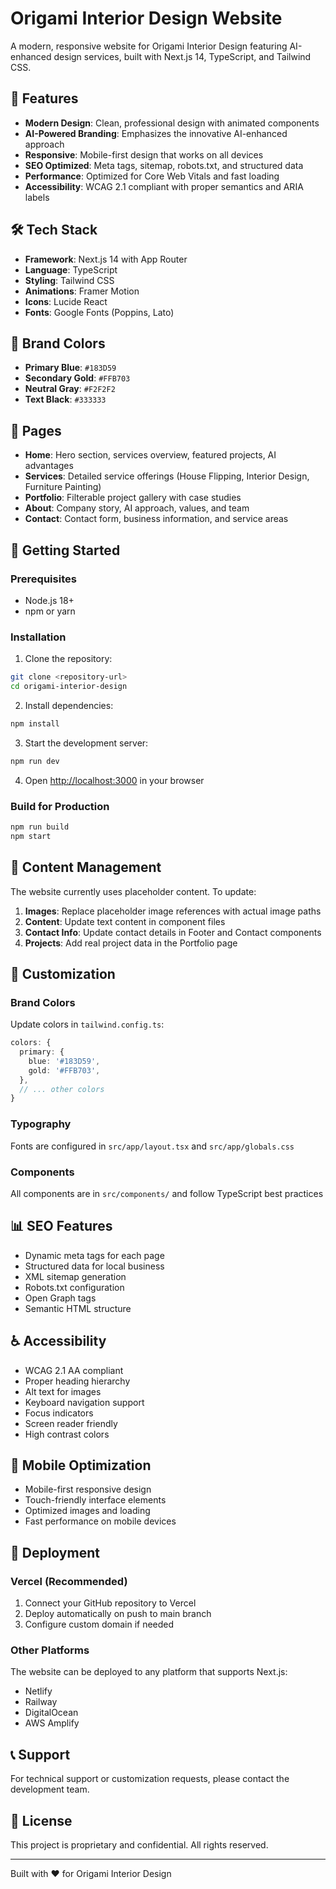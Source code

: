 # Origami Interior Design Website

A modern, responsive website for Origami Interior Design featuring AI-enhanced design services, built with Next.js 14, TypeScript, and Tailwind CSS.

## 🚀 Features

- **Modern Design**: Clean, professional design with animated components
- **AI-Powered Branding**: Emphasizes the innovative AI-enhanced approach
- **Responsive**: Mobile-first design that works on all devices
- **SEO Optimized**: Meta tags, sitemap, robots.txt, and structured data
- **Performance**: Optimized for Core Web Vitals and fast loading
- **Accessibility**: WCAG 2.1 compliant with proper semantics and ARIA labels

## 🛠 Tech Stack

- **Framework**: Next.js 14 with App Router
- **Language**: TypeScript
- **Styling**: Tailwind CSS
- **Animations**: Framer Motion
- **Icons**: Lucide React
- **Fonts**: Google Fonts (Poppins, Lato)

## 🎨 Brand Colors

- **Primary Blue**: `#183D59`
- **Secondary Gold**: `#FFB703`
- **Neutral Gray**: `#F2F2F2`
- **Text Black**: `#333333`

## 📱 Pages

- **Home**: Hero section, services overview, featured projects, AI advantages
- **Services**: Detailed service offerings (House Flipping, Interior Design, Furniture Painting)
- **Portfolio**: Filterable project gallery with case studies
- **About**: Company story, AI approach, values, and team
- **Contact**: Contact form, business information, and service areas

## 🚀 Getting Started

### Prerequisites

- Node.js 18+ 
- npm or yarn

### Installation

1. Clone the repository:
```bash
git clone <repository-url>
cd origami-interior-design
```

2. Install dependencies:
```bash
npm install
```

3. Start the development server:
```bash
npm run dev
```

4. Open [http://localhost:3000](http://localhost:3000) in your browser

### Build for Production

```bash
npm run build
npm start
```

## 📝 Content Management

The website currently uses placeholder content. To update:

1. **Images**: Replace placeholder image references with actual image paths
2. **Content**: Update text content in component files
3. **Contact Info**: Update contact details in Footer and Contact components
4. **Projects**: Add real project data in the Portfolio page

## 🔧 Customization

### Brand Colors
Update colors in `tailwind.config.ts`:

```typescript
colors: {
  primary: {
    blue: '#183D59',
    gold: '#FFB703',
  },
  // ... other colors
}
```

### Typography
Fonts are configured in `src/app/layout.tsx` and `src/app/globals.css`

### Components
All components are in `src/components/` and follow TypeScript best practices

## 📊 SEO Features

- Dynamic meta tags for each page
- Structured data for local business
- XML sitemap generation
- Robots.txt configuration
- Open Graph tags
- Semantic HTML structure

## ♿ Accessibility

- WCAG 2.1 AA compliant
- Proper heading hierarchy
- Alt text for images
- Keyboard navigation support
- Focus indicators
- Screen reader friendly
- High contrast colors

## 📱 Mobile Optimization

- Mobile-first responsive design
- Touch-friendly interface elements
- Optimized images and loading
- Fast performance on mobile devices

## 🚀 Deployment

### Vercel (Recommended)

1. Connect your GitHub repository to Vercel
2. Deploy automatically on push to main branch
3. Configure custom domain if needed

### Other Platforms

The website can be deployed to any platform that supports Next.js:
- Netlify
- Railway
- DigitalOcean
- AWS Amplify

## 📞 Support

For technical support or customization requests, please contact the development team.

## 📄 License

This project is proprietary and confidential. All rights reserved.

---

Built with ❤️ for Origami Interior Design